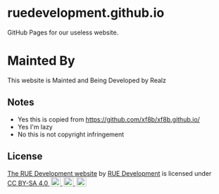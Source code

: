 # ruedevelopment.github.io

GitHub Pages for our useless website.

# Mainted By

This website is Mainted and Being Developed by Realz

## Notes

- Yes this is copied from <https://github.com/xf8b/xf8b.github.io/>
- Yes I'm lazy
- No this is not copyright infringement

## License

<p>
    <a property="dct:title" rel="cc:attributionURL" href="https://ruedevelopment.github.io/">The RUE Development website</a>
    by
    <a rel="cc:attributionURL dct:creator" property="cc:attributionName" href="https://github.com/ruedevelopment/">RUE Development</a>
    is licensed under
    <a href="http://creativecommons.org/licenses/by-sa/4.0/" target="_blank" rel="license noopener noreferrer" style="display:inline-block;">CC BY-SA 4.0
        <img style="height:22px!important;margin-left:3px;vertical-align:text-bottom;" src="https://mirrors.creativecommons.org/presskit/icons/cc.svg" alt="CC symbol" width="22" height="22">
        <img style="height:22px!important;margin-left:3px;vertical-align:text-bottom;" src="https://mirrors.creativecommons.org/presskit/icons/by.svg" alt="Attribution symbol" width="22" height="22">
        <img style="height:22px!important;margin-left:3px;vertical-align:text-bottom;" src="https://mirrors.creativecommons.org/presskit/icons/sa.svg" alt="ShareAlike symbol" width="22" height="22">
    </a>
</p>
